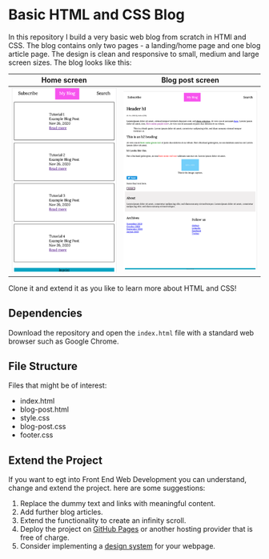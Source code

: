# Basic HTML and CSS Blog
In this repository I build a very basic web blog from scratch in HTMl and CSS. The blog contains only two pages - a landing/home page and one blog article page. The design is clean and responsive to small, medium and large screen sizes. The blog looks like this:

Home screen             |  Blog post screen
:-------------------------:|:-------------------------:
![Home screen](images/home-screen.png)  |  ![Blog post screen](images/blog-post-screen.png)

Clone it and extend it as you like to learn more about HTML and CSS!

## Dependencies
Download the repository and open the `index.html` file with a standard web browser such as Google Chrome. 

## File Structure
Files that might be of interest:
- index.html
- blog-post.html
- style.css
- blog-post.css
- footer.css

## Extend the Project
If you want to egt into Front End Web Development you can understand, change and extend the project. here are some suggestions:
1. Replace the dummy text and links with meaningful content.
2. Add further blog articles.
3. Extend the functionality to create an infinity scroll.
4. Deploy the project on [GitHub Pages](https://pages.github.com/) or another hosting provider that is free of charge.
5. Consider implementing a [design system](https://www.forumone.com/ideas/what-is-design-system/) for your webpage.
